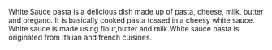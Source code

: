 White Sauce pasta is a delicious dish made up of pasta, cheese, milk, butter and oregano. It is basically cooked pasta tossed in a cheesy white sauce. White sauce is made using flour,butter and milk.White sauce pasta is originated from Italian and french cuisines.